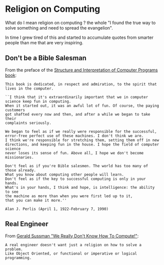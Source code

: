 # Religion on Computing

What do I mean religion on computing ? the whole "I found the true way to solve
something and need to spread the evangelion".

In time I grew tired of this and started to accumulate quotes from smarter
people than me that are very inspiring.

## Don't be a Bible Salesman

From the preface of the [Structure and Interpretation of Computer Programs book](https://mitpress.mit.edu/sites/default/files/sicp/full-text/book/book-Z-H-3.html):

```
This book is dedicated, in respect and admiration, to the spirit that lives in the computer.

``I think that it's extraordinarily important that we in computer science keep fun in computing.
When it started out, it was an awful lot of fun. Of course, the paying customers
got shafted every now and then, and after a while we began to take their
complaints seriously.

We began to feel as if we really were responsible for the successful,
error-free perfect use of these machines. I don't think we are.
I think we're responsible for stretching them, setting them off in new
directions, and keeping fun in the house. I hope the field of computer science
never loses its sense of fun. Above all, I hope we don't become missionaries.

Don't feel as if you're Bible salesmen. The world has too many of those already.
What you know about computing other people will learn.
Don't feel as if the key to successful computing is only in your hands.
What's in your hands, I think and hope, is intelligence: the ability to see
the machine as more than when you were first led up to it,
that you can make it more.''

Alan J. Perlis (April 1, 1922-February 7, 1990)
```

## Real Engineer

From [Gerald Sussman "We Really Don't Know How To Compute!"](https://youtu.be/HB5TrK7A4pI?t=2340):

```
A real engineer doesn't want just a religion on how to solve a problem.
Like Object Oriented, or functional or imperative or logical programming.
```
